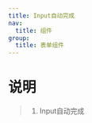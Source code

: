 ```yaml
---
title: Input自动完成
nav:
  title: 组件
group:
  title: 表单组件
---
```


# 说明

> 1. Input自动完成

<code src="./index.tsx"></code>

<API ></API>


